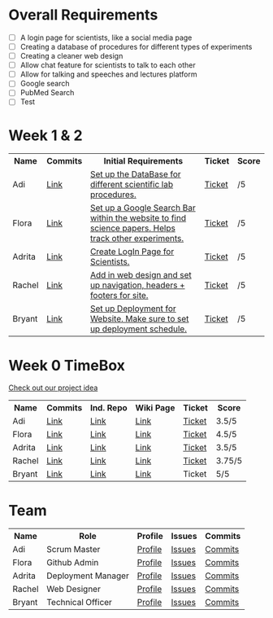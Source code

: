 # Overall Requirements 

- [ ] A login page for scientists, like a social media page 
- [ ] Creating a database of procedures for different types of experiments 
- [ ] Creating a cleaner web design 
- [ ] Allow chat feature for scientists to talk to each other 
- [ ] Allow for talking and speeches and lectures platform 
- [ ] Google search 
- [ ] PubMed Search 
- [ ] Test

# Week 1 & 2 

<table>
  <tr>
    <th> Name </th>
    <th> Commits </th>
    <th> Initial Requirements </th>
    <th> Ticket </th> 
    <th> Score </th>
  </tr>
   <tr>
    <td> Adi </td>
     <td> <a href="https://github.com/adhithin/lab-kit/commits/master/README.md"> Link </a> </td>
     <td> <a href="https://github.com/adhithin/lab-kit/issues/6" > Set up the DataBase for different scientific lab procedures.</a> </td>
     <td> <a href="https://github.com/adhithin/lab-kit/projects/1#card-79281654"> Ticket </a> </td>
    <td> /5 </td>
  </tr>
  <tr>
    <td> Flora </td>
     <td> <a href="https://github.com/adhithin/lab-kit/commits/master/README.md"> Link </a> </td>
     <td> <a href="https://github.com/adhithin/lab-kit/issues/7" > Set up a Google Search Bar within the website to find science papers. Helps track other experiments.</a> </td>
     <td> <a href="https://github.com/adhithin/lab-kit/projects/1#card-79281668"> Ticket </a> </td>
    <td> /5 </td>
  </tr>
<tr>
     <td> Adrita </td>
     <td> <a href="https://github.com/adhithin/lab-kit/commits/master/README.md"> Link </a> </td>
     <td> <a href="https://github.com/adhithin/lab-kit/issues/9" > Create LogIn Page for Scientists. </a>  </td>
     <td> <a href="https://github.com/adhithin/lab-kit/projects/1#card-79281715"> Ticket </a> </td>
    <td> /5 </td>
  </tr>
  <tr>
     <td> Rachel </td>
     <td> <a href="https://github.com/adhithin/lab-kit/commits/master/README.md"> Link </a> </td>
     <td> <a href="https://github.com/adhithin/lab-kit/issues/8" > Add in web design and set up navigation, headers + footers for site. </a>  </td>
     <td> <a href="https://github.com/adhithin/lab-kit/projects/1#card-79281679"> Ticket </a> </td>
    <td> /5 </td>
  </tr>
 <tr>
     <td> Bryant </td>
     <td> <a href="https://github.com/adhithin/lab-kit/commits/master/README.md"> Link </a> </td>
     <td> <a href="https://github.com/adhithin/lab-kit/issues/10" > Set up Deployment for Website. Make sure to set up deployment schedule. </a> </td>
     <td> <a href="https://github.com/adhithin/lab-kit/projects/1#card-79281725"> Ticket </a> </td>
    <td> /5 </td>
  </tr>
</table>



# Week 0 TimeBox 

[Check out our project idea](https://github.com/adhithin/lab-kit/wiki)
<table>
  <tr>
    <th> Name </th>
    <th> Commits </th>
    <th> Ind. Repo </th>
    <th> Wiki Page </th>
    <th> Ticket </th> 
    <th> Score </th>
  </tr>
   <tr>
    <td> Adi </td>
     <td> <a href="https://github.com/adhithin/lab-kit/commits/master/README.md"> Link </a> </td>
     <td> <a href="https://github.com/adhithin/adi-personal"> Link </a> </td>
    <td><a href="https://github.com/nighthawkcoders/nighthawk_csa/wiki/Tri-2:-Tech-Talk-5-Data-Ops"> Link </a></td>
     <td> <a href="https://github.com/adhithin/adi-personal/issues/1"> Ticket </a> </td>
    <td> 3.5/5 </td>
  </tr>
  <tr>
    <td> Flora </td>
    <td> <a href="https://github.com/florayuan18/just-to-suffer/commits/main"> Link </a> </td>
    <td> <a href="https://github.com/florayuan18/just-to-suffer"> Link </a> </td>
    <td><a href="https://github.com/nighthawkcoders/nighthawk_csa/wiki/Tri-2:-Tech-Talk-5-Data-Ops"> Link </a></td>
    <td> <a href="https://github.com/florayuan18/just-to-suffer/issues/1"> Ticket </td>
    <td> 4.5/5 </td>
  </tr>
<tr>
    <td> Adrita </td>
    <td> <a href="https://github.com/adritac-tech/datastructures/commits/main"> Link </td> </td>
    <td> <a href="https://github.com/adritac-tech/datastructures"> Link </td>
    <td><a href="https://github.com/nighthawkcoders/nighthawk_csa/wiki/Tri-2:-Tech-Talk-5-Data-Ops"> Link </a></td>
    <td> <a href="https://github.com/adritac-tech/datastructures/issues/1"> Ticket </td>
    <td> 3.5/5 </td>
  </tr>
  <tr>
    <td> Rachel </td>
    <td> <a href="https://github.com/rachelklee/csa-datastructures/commits/main" > Link </td>
    <td> <a href="https://github.com/rachelklee/csa-datastructures"> Link </td>
    <td> <a href="https://github.com/rachelklee/csa-datastructures/wiki/Week-0"> Link </a></td>
    <td> <a href="https://github.com/rachelklee/csa-datastructures/issues/1"> Ticket </a></td>
    <td> 3.75/5 </td>
  </tr>
 <tr>
    <td> Bryant </td>
    <td><a href="https://github.com/HexaDrakon/why-am-i-here/commits/master">Link</a></td>
    <td><a href="https://github.com/HexaDrakon/why-am-i-here">Link</a></td>
    <td><a href="https://github.com/nighthawkcoders/nighthawk_csa/wiki/Tri-2:-Tech-Talk-5-Data-Ops"> Link </a></td>
    <td> Ticket </td>
    <td> 5/5 </td>
  </tr>
</table>


# Team

<table>
  <tr>
    <th>Name</th>
    <th>Role</th>
    <th>Profile</th>
    <th>Issues</th>
    <th>Commits</th>
  </tr>
  <tr>
    <td> Adi </td>
    <td> Scrum Master </td>
    <td><a href="https://github.com/jm1021" target="_blank">Profile</a></td>
    <td><a href="https://github.com/nighthawkcoders/nighthawk_csa/issues?q=assignee%3Ajm1021" target="_blank">Issues</a></td>
    <td><a href="https://github.com/nighthawkcoders/nighthawk_csa/commits?author=jm1021" target="_blank">Commits</a></td>
  </tr>
  <tr>
    <td> Flora </td>
    <td> Github Admin </td>
    <td><a href="https://github.com/jm1021" target="_blank">Profile</a></td>
    <td><a href="https://github.com/nighthawkcoders/nighthawk_csa/issues?q=assignee%3Ajm1021" target="_blank">Issues</a></td>
    <td><a href="https://github.com/nighthawkcoders/nighthawk_csa/commits?author=jm1021" target="_blank">Commits</a></td>
  </tr>
  <tr>
    <td> Adrita </td>
    <td> Deployment Manager </td>
    <td><a href="https://github.com/jm1021" target="_blank">Profile</a></td>
    <td><a href="https://github.com/nighthawkcoders/nighthawk_csa/issues?q=assignee%3Ajm1021" target="_blank">Issues</a></td>
    <td><a href="https://github.com/nighthawkcoders/nighthawk_csa/commits?author=jm1021" target="_blank">Commits</a></td>
  </tr>
  <tr>
    <td> Rachel </td>
    <td> Web Designer </td>
    <td><a href="https://github.com/rachelklee" target="_blank">Profile</a></td>
    <td><a href="https://github.com/adhithin/lab-kit/issues?q=is%3Aissue+is%3Aopen+label%3ARachel" target="_blank">Issues</a></td>
    <td><a href="https://github.com/adhithin/lab-kit/commits?author=rachelklee" target="_blank">Commits</a></td>
  </tr>
  <tr>
    <td> Bryant </td>
    <td> Technical Officer </td>
    <td><a href="https://github.com/jm1021" target="_blank">Profile</a></td>
    <td><a href="https://github.com/nighthawkcoders/nighthawk_csa/issues?q=assignee%3Ajm1021" target="_blank">Issues</a></td>
    <td><a href="https://github.com/nighthawkcoders/nighthawk_csa/commits?author=jm1021" target="_blank">Commits</a></td>
  </tr>
</table>

